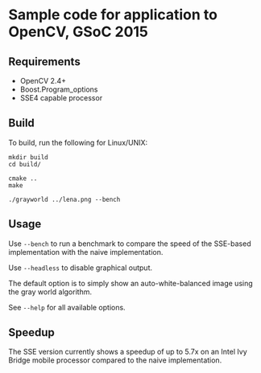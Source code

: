 # Sample code for application to OpenCV, GSoC 2015

## Requirements

- OpenCV 2.4+
- Boost.Program\_options
- SSE4 capable processor


## Build

To build, run the following for Linux/UNIX:

    mkdir build
    cd build/

    cmake ..
    make

    ./grayworld ../lena.png --bench


## Usage

Use `--bench` to run a benchmark to compare the speed of the SSE-based
implementation with the naive implementation.

Use `--headless` to disable graphical output.

The default option is to simply show an auto-white-balanced image using
the gray world algorithm.

See `--help` for all available options.


## Speedup

The SSE version currently shows a speedup of up to 5.7x on an Intel Ivy Bridge
mobile processor compared to the naive implementation.

